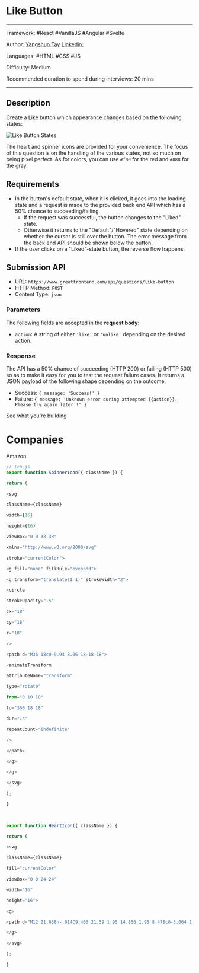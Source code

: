 # Like Button

---

Framework: #React #VanillaJS #Angular #Svelte

Author: [Yangshun Tay](https://www.linkedin.com/in/yangshun)
[Linkedin:](https://www.linkedin.com/in/yangshun)

Languages: #HTML #CSS #JS

Difficulty: Medium

Recommended duration to spend during interviews: 20 mins

----

## Description

Create a Like button which appearance changes based on the following states:

![Like Button States](https://www.greatfrontend.com/img/questions/like-button/like-button-states.png)

The heart and spinner icons are provided for your convenience. The focus of this question is on the handling of the various states, not so much on being pixel perfect. As for colors, you can use `#f00` for the red and `#888` for the gray.

## Requirements

- In the button's default state, when it is clicked, it goes into the loading state and a request is made to the provided back end API which has a 50% chance to succeeding/failing.
    - If the request was successful, the button changes to the "Liked" state.
    - Otherwise it returns to the "Default"/"Hovered" state depending on whether the cursor is still over the button. The error message from the back end API should be shown below the button.
- If the user clicks on a "Liked"-state button, the reverse flow happens.

## Submission API

- URL: `https://www.greatfrontend.com/api/questions/like-button`
- HTTP Method: `POST`
- Content Type: `json`

### Parameters

The following fields are accepted in the **request body**:

- `action`: A string of either `'like'` or `'unlike'` depending on the desired action.

### Response

The API has a 50% chance of succeeding (HTTP 200) or failing (HTTP 500) so as to make it easy for you to test the request failure cases. It returns a JSON payload of the following shape depending on the outcome.

- Success: `{ message: 'Success!' }`
- Failure: `{ message: 'Unknown error during attempted {{action}}. Please try again later.!' }`

See what you're building

# Companies

Amazon

```js
// Icn.js
export function SpinnerIcon({ className }) {

return (

<svg

className={className}

width={16}

height={16}

viewBox="0 0 38 38"

xmlns="http://www.w3.org/2000/svg"

stroke="currentColor">

<g fill="none" fillRule="evenodd">

<g transform="translate(1 1)" strokeWidth="2">

<circle

strokeOpacity=".5"

cx="18"

cy="18"

r="18"

/>

<path d="M36 18c0-9.94-8.06-18-18-18">

<animateTransform

attributeName="transform"

type="rotate"

from="0 18 18"

to="360 18 18"

dur="1s"

repeatCount="indefinite"

/>

</path>

</g>

</g>

</svg>

);

}

  

export function HeartIcon({ className }) {

return (

<svg

className={className}

fill="currentColor"

viewBox="0 0 24 24"

width="16"

height="16">

<g>

<path d="M12 21.638h-.014C9.403 21.59 1.95 14.856 1.95 8.478c0-3.064 2.525-5.754 5.403-5.754 2.29 0 3.83 1.58 4.646 2.73.814-1.148 2.354-2.73 4.645-2.73 2.88 0 5.404 2.69 5.404 5.755 0 6.376-7.454 13.11-10.037 13.157H12zM7.354 4.225c-2.08 0-3.903 1.988-3.903 4.255 0 5.74 7.034 11.596 8.55 11.658 1.518-.062 8.55-5.917 8.55-11.658 0-2.267-1.823-4.255-3.903-4.255-2.528 0-3.94 2.936-3.952 2.965-.23.562-1.156.562-1.387 0-.014-.03-1.425-2.965-3.954-2.965z"></path>

</g>

</svg>

);

}
```